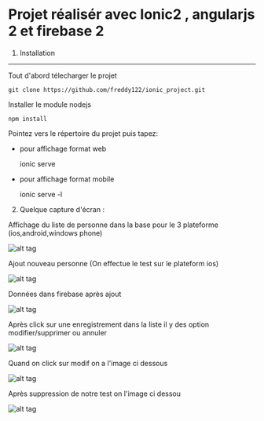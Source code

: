 Projet réalisér avec Ionic2 , angularjs 2 et firebase 2
=======


1) Installation
----------------------------------
Tout d'abord télecharger le projet

    git clone https://github.com/freddy122/ionic_project.git

Installer le module nodejs 

    npm install
 
Pointez vers le répertoire du projet puis tapez:
- pour affichage format web
    
    ionic serve
- pour affichage format mobile
    
    ionic serve -l

2) Quelque capture d'écran : 

Affichage du liste de personne dans la base pour le 3 plateforme (ios,android,windows phone)

![alt tag](https://github.com/freddy122/ionic_project/blob/master/capture/affichage_liste_sous_le_3plateforme.png)

Ajout nouveau personne (On effectue le test sur le plateform ios)

![alt tag](https://github.com/freddy122/ionic_project/blob/master/capture/ajout_personne.png)

Données dans firebase après ajout

![alt tag](https://github.com/freddy122/ionic_project/blob/master/capture/donnees_dans_firebase.png)

Après click sur une enregistrement dans la liste il y des option modifier/supprimer ou annuler

![alt tag](https://github.com/freddy122/ionic_project/blob/master/capture/apres_click.png)

Quand on click sur modif on a l'image ci dessous

![alt tag](https://github.com/freddy122/ionic_project/blob/master/capture/liste_apres_modif.png)

Après suppression de notre test on l'image ci dessou

![alt tag](https://github.com/freddy122/ionic_project/blob/master/capture/liste_apres_suppression.png)
